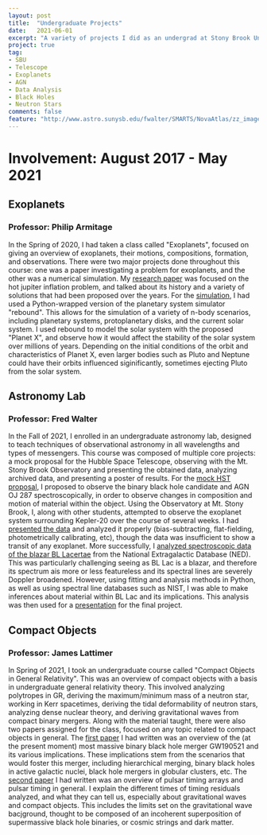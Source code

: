 ```yaml
---
layout: post
title:  "Undergraduate Projects"
date:   2021-06-01
excerpt: "A variety of projects I did as an undergrad at Stony Brook University."
project: true
tag:
- SBU
- Telescope
- Exoplanets
- AGN
- Data Analysis
- Black Holes
- Neutron Stars
comments: false
feature: "http://www.astro.sunysb.edu/fwalter/SMARTS/NovaAtlas/zz_images/SBLogoCMYK3.gif"
---
```


# Involvement: August 2017 - May 2021

## Exoplanets
### Professor: Philip Armitage

In the Spring of 2020, I had taken a class called "Exoplanets", focused on giving an overview of exoplanets, their motions, compositions, formation, and observations. There were two major projects done throughout this course: one was a paper investigating a problem for exoplanets, and the other was a numerical simulation. My [research paper](/files/AST%20390%20Midterm.pdf) was focused on the hot jupiter inflation problem, and talked about its history and a variety of solutions that had been proposed over the years. For the [simulation](/files/AST390Final.pdf), I had used a Python-wrapped version of the planetary system simulator "rebound". This allows for the simulation of a variety of n-body scenarios, including planetary systems, protoplanetary disks, and the current solar system. I used rebound to model the solar system with the proposed "Planet X", and observe how it would affect the stability of the solar system over millions of years. Depending on the initial conditions of the orbit and characteristics of Planet X, even larger bodies such as Pluto and Neptune could have their orbits influenced siginificantly, sometimes ejecting Pluto from the solar system.

## Astronomy Lab
### Professor: Fred Walter

In the Fall of 2021, I enrolled in an undergraduate astronomy lab, designed to teach techniques of observational astronomy in all wavelengths and types of messengers. This course was composed of multiple core projects: a mock proposal for the Hubble Space Telescope, observing with the Mt. Stony Brook Observatory and presenting the obtained data, analyzing archived data, and presenting a poster of results. For the [mock HST proposal](/files/HSTProp.pdf), I proposed to observe the binary black hole candidate and AGN OJ 287 spectroscopically, in order to observe changes in composition and motion of material within the object. Using the Observatory at Mt. Stony Brook, I, along with other students, attempted to observe the exoplanet system surrounding Kepler-20 over the course of several weeks. I had [presented the data](/files/AST443%20Poster.pptx) and analyzed it properly (bias-subtracting, flat-fielding, photometrically calibrating, etc), though the data was insufficient to show a transit of any exoplanet. More successfully, I [analyzed spectroscopic data of the blazar BL Lacertae](/files/AST443Paper.pdf) from the National Extragalactic Database (NED). This was particularly challenging seeing as BL Lac is a blazar, and therefore its spectrum ais more or less featureless and its spectral lines are severely Doppler broadened. However, using fitting and analysis methods in Python, as well as using spectral line databases such as NIST, I was able to make inferences about material within BL Lac and its implications. This analysis was then used for a [presentation](/files/AST443ArchivalPresentation.pptx) for the final project.

## Compact Objects
### Professor: James Lattimer

In Spring of 2021, I took an undergraduate course called "Compact Objects in General Relativity". This was an overview of compact objects with a basis in undergraduate general relativity theory. This involved analyzing polytropes in GR, deriving the maximum/minimum mass of a neutron star, working in Kerr spacetimes, deriving the tidal deformability of neutron stars, analyzing dense nuclear theory, and deriving gravitational waves from compact binary mergers. Along with the material taught, there were also two papers assigned for the class, focused on any topic related to compact objects in general. The [first paper](/files/Report1.pdf) I had written was an overview of the (at the present moment) most massive binary black hole merger GW190521 and its various implications. These implications stem from the scenarios that would foster this merger, including hierarchical merging, binary black holes in active galactic nuclei, black hole mergers in globular clusters, etc. The [second paper](/files/Report2.pdf) I had written was an overview of pulsar timing arrays and pulsar timing in general. I explain the different times of timing residuals analyzed, and what they can tell us, especially about gravitational waves and compact objects. This includes the limits set on the gravitational wave bacjground, thought to be composed of an incoherent superposition of supermassive black hole binaries, or cosmic strings and dark matter. 

